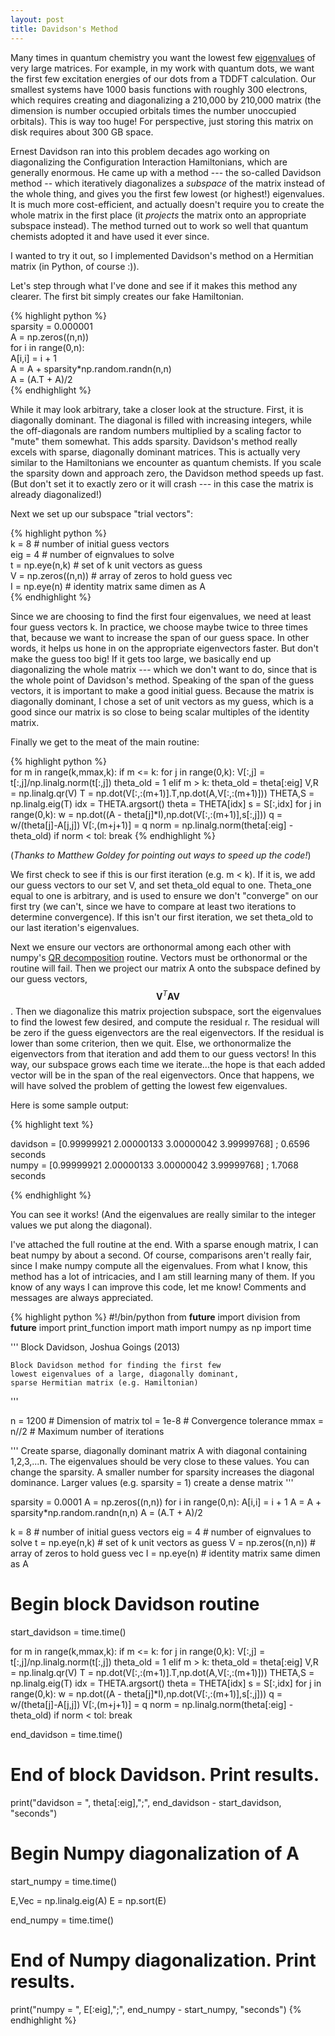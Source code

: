 ```yaml
---
layout: post 
title: Davidson's Method 
---
```


Many times in quantum chemistry you want the lowest few [eigenvalues](http://en.wikipedia.org/wiki/Eigenvalues_and_eigenvectors "Eigenvalues and eigenvectors") of very large matrices. For example, in my work with quantum dots, we want the first few excitation energies of our dots from a TDDFT calculation. Our smallest systems have 1000 basis functions with roughly 300 electrons, which requires creating and diagonalizing a 210,000 by 210,000 matrix (the dimension is number occupied orbitals times the number unoccupied orbitals). This is way too huge! For perspective, just storing this matrix on disk requires about 300 GB space.

Ernest Davidson ran into this problem decades ago working on diagonalizing the Configuration Interaction Hamiltonians, which are generally enormous. He came up with a method --- the so-called Davidson method -- which iteratively diagonalizes a _subspace_ of the matrix instead of the whole thing, and gives you the first few lowest (or highest!) eigenvalues. It is much more cost-efficient, and actually doesn't require you to create the whole matrix in the first place (it _projects_ the matrix onto an appropriate subspace instead). The method turned out to work so well that quantum chemists adopted it and have used it ever since.

I wanted to try it out, so I implemented Davidson's method on a Hermitian matrix (in Python, of course :)).

Let's step through what I've done and see if it makes this method any clearer. The first bit simply creates our fake Hamiltonian.

{% highlight python %}  
sparsity = 0.000001  
A = np.zeros((n,n))  
for i in range(0,n):  
    A[i,i] = i + 1  
A = A + sparsity*np.random.randn(n,n)  
A = (A.T + A)/2  
{% endhighlight %}

While it may look arbitrary, take a closer look at the structure. First, it is diagonally dominant. The diagonal is filled with increasing integers, while the off-diagonals are random numbers multiplied by a scaling factor to "mute" them somewhat. This adds sparsity. Davidson's method really excels with sparse, diagonally dominant matrices. This is actually very similar to the Hamiltonians we encounter as quantum chemists. If you scale the sparsity down and approach zero, the Davidson method speeds up fast. (But don't set it to exactly zero or it will crash --- in this case the matrix is already diagonalized!)

Next we set up our subspace "trial vectors":

{% highlight python %}  
k = 8 # number of initial guess vectors  
eig = 4 # number of eignvalues to solve  
t = np.eye(n,k) # set of k unit vectors as guess  
V = np.zeros((n,n)) # array of zeros to hold guess vec  
I = np.eye(n) # identity matrix same dimen as A  
{% endhighlight %}

Since we are choosing to find the first four eigenvalues, we need at least four guess vectors k. In practice, we choose maybe twice to three times that, because we want to increase the span of our guess space. In other words, it helps us hone in on the appropriate eigenvectors faster. But don't make the guess too big! If it gets too large, we basically end up diagonalizing the whole matrix --- which we don't want to do, since that is the whole point of Davidson's method. Speaking of the span of the guess vectors, it is important to make a good initial guess. Because the matrix is diagonally dominant, I chose a set of unit vectors as my guess, which is a good since our matrix is so close to being scalar multiples of the identity matrix.

Finally we get to the meat of the main routine:

{% highlight python %}  
for m in range(k,mmax,k):
    if m <= k:
        for j in range(0,k):
            V[:,j] = t[:,j]/np.linalg.norm(t[:,j])
        theta_old = 1 
    elif m > k:
        theta_old = theta[:eig]
    V,R = np.linalg.qr(V)
    T = np.dot(V[:,:(m+1)].T,np.dot(A,V[:,:(m+1)]))
    THETA,S = np.linalg.eig(T)
    idx = THETA.argsort()
    theta = THETA[idx]
    s = S[:,idx]
    for j in range(0,k):
        w = np.dot((A - theta[j]*I),np.dot(V[:,:(m+1)],s[:,j])) 
        q = w/(theta[j]-A[j,j])
        V[:,(m+j+1)] = q
    norm = np.linalg.norm(theta[:eig] - theta_old)
    if norm < tol:
        break
{% endhighlight %}

(*Thanks to Matthew Goldey for pointing out ways to speed up the code!*)

We first check to see if this is our first iteration (e.g. m < k). If it is, we add our guess vectors to our set V, and set theta_old equal to one. Theta_one equal to one is arbitrary, and is used to ensure we don't "converge" on our first try (we can't, since we have to compare at least two iterations to determine convergence). If this isn't our first iteration, we set theta_old to our last iteration's eigenvalues.

Next we ensure our vectors are orthonormal among each other with numpy's [QR decomposition](http://en.wikipedia.org/wiki/QR_decomposition "QR decomposition") routine. Vectors must be orthonormal or the routine will fail. Then we project our matrix A onto the subspace defined by our guess vectors, $$ \mathbf{V}^{T}\mathbf{A}\mathbf{V}$$. Then we diagonalize this matrix projection subspace, sort the eigenvalues to find the lowest few desired, and compute the residual r. The residual will be zero if the guess eigenvectors are the real eigenvectors. If the residual is lower than some criterion, then we quit. Else, we orthonormalize the eigenvectors from that iteration and add them to our guess vectors! In this way, our subspace grows each time we iterate...the hope is that each added vector will be in the span of the real eigenvectors. Once that happens, we will have solved the problem of getting the lowest few eigenvalues.

Here is some sample output:

{% highlight text %}

davidson = [0.99999921 2.00000133 3.00000042 3.99999768] ; 0.6596 seconds  
numpy = [0.99999921 2.00000133 3.00000042 3.99999768] ; 1.7068 seconds

{% endhighlight %}

You can see it works! (And the eigenvalues are really similar to the integer values we put along the diagonal).

I've attached the full routine at the end. With a sparse enough matrix, I can beat numpy by about a second. Of course, comparisons aren't really fair, since I make numpy compute all the eigenvalues. From what I know, this method has a lot of intricacies, and I am still learning many of them. If you know of any ways I can improve this code, let me know! Comments and messages are always appreciated.

{% highlight python %}
#!/bin/python
from __future__ import division
from __future__ import print_function
import math
import numpy as np
import time

''' Block Davidson, Joshua Goings (2013)

    Block Davidson method for finding the first few
	lowest eigenvalues of a large, diagonally dominant,
    sparse Hermitian matrix (e.g. Hamiltonian)
'''

n = 1200					# Dimension of matrix
tol = 1e-8				# Convergence tolerance
mmax = n//2				# Maximum number of iterations	

''' Create sparse, diagonally dominant matrix A with 
	diagonal containing 1,2,3,...n. The eigenvalues
    should be very close to these values. You can 
    change the sparsity. A smaller number for sparsity
    increases the diagonal dominance. Larger values
    (e.g. sparsity = 1) create a dense matrix
'''

sparsity = 0.0001
A = np.zeros((n,n))
for i in range(0,n):
    A[i,i] = i + 1 
A = A + sparsity*np.random.randn(n,n) 
A = (A.T + A)/2 


k = 8					# number of initial guess vectors 
eig = 4					# number of eignvalues to solve 
t = np.eye(n,k)			# set of k unit vectors as guess
V = np.zeros((n,n))		# array of zeros to hold guess vec
I = np.eye(n)			# identity matrix same dimen as A

# Begin block Davidson routine

start_davidson = time.time()

for m in range(k,mmax,k):
    if m <= k:
        for j in range(0,k):
            V[:,j] = t[:,j]/np.linalg.norm(t[:,j])
        theta_old = 1 
    elif m > k:
        theta_old = theta[:eig]
    V,R = np.linalg.qr(V)
    T = np.dot(V[:,:(m+1)].T,np.dot(A,V[:,:(m+1)]))
    THETA,S = np.linalg.eig(T)
    idx = THETA.argsort()
    theta = THETA[idx]
    s = S[:,idx]
    for j in range(0,k):
        w = np.dot((A - theta[j]*I),np.dot(V[:,:(m+1)],s[:,j])) 
        q = w/(theta[j]-A[j,j])
        V[:,(m+j+1)] = q
    norm = np.linalg.norm(theta[:eig] - theta_old)
    if norm < tol:
        break

end_davidson = time.time()

# End of block Davidson. Print results.

print("davidson = ", theta[:eig],";",
    end_davidson - start_davidson, "seconds")

# Begin Numpy diagonalization of A

start_numpy = time.time()

E,Vec = np.linalg.eig(A)
E = np.sort(E)

end_numpy = time.time()

# End of Numpy diagonalization. Print results.

print("numpy = ", E[:eig],";",
     end_numpy - start_numpy, "seconds") 
{% endhighlight %}




